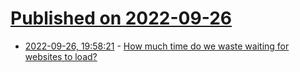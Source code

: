 # [Published on 2022-09-26](index.md)

* [2022-09-26, 19:58:21](https://lobste.rs/s/ihu777/how_much_time_do_we_waste_waiting_for) - [How much time do we waste waiting for websites to load?](https://www.datafantic.com/how-much-time-do-we-waste-waiting-for-websites-to-load/)
